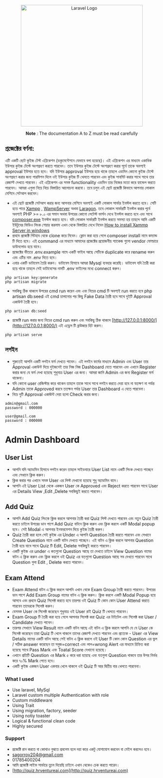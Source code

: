 <p align="center"><a href="https://analyzen.com" target="_blank"><img src="https://www.mssplatform.com/assets/img/partner/analyzen-logo.png" width="400" alt="Laravel Logo"></a></p>

<p align="center"><b>Note</b> : The documentation A to Z must be read carefully</p>

## প্রজেক্টের বর্ণনা:

এটি একটি ছোট কুইজ টেস্ট এপ্লিকেশন (ডকুমেন্টেশনে যেভাবে বলা হয়েছে)। এই এপ্লিকেশন এর মাধ্যমে একাধিক ইউসার কুইজ টেস্টে অংশগ্রহণ করতে পারবেন। তবে ইউসার কুইজ টেস্টে অংশগ্রহণ করার পূর্বে তাকে অবশ্যই approval ইউসার হতে হবে। যদি ইউসার approval ইউসার হয়ে থাকে তাহলে এডমিন কোনো কুইজ টেস্টে অংশগ্রহণ করার জন্য পারমিশন দিলে ওই ইউসার কুইজ টি খেলতে পারবেন এবং কুইজ সাবমিট করার সাথে সাথে তার রেজাল্ট দেখতে পারবেন। এই এপ্লিকেশন এর সমস্ত functionality এডমিন তার নিজের মতো করে হ্যান্ডেল করতে পারবেন।  আমরা এগুলা নিয়ে নিচে বিস্তারিত আলোচনা করবো। তবে চলুন এই ছোট প্রজেক্টি কিভাবে আপনার লোকাল মেশিনে সেটআপ করবেন। 

- এই ছোট প্রজেক্টি সেটআপ করার জন্য আপনার মেশিনে অবশ্যই একটি লোকাল সার্ভার ইনস্টল করতে হবে। সেটি হতে পারে [Xampp](https://www.apachefriends.org/) , [WampServer](https://www.wampserver.com/en/download-wampserver-64bits/) অথবা [Laragon](https://laragon.org/). তবে লোকাল সার্ভারটি ইনস্টল করার পূর্বে অবশ্যই PHP >= ৮.০ এর সমান অথবা উপরের কোনো লেটেস্ট ভার্সন দেখে ইনস্টল করতে হবে এবং সাথে [composer.exe](https://getcomposer.org/download/) ইনস্টল করতে হবে। যদি লোকাল সার্ভারটি ইনস্টল করতে সমস্যা হয় তাহলে আমি একটি ইউটুবের ভিডিও লিংক শেয়ার করলাম এখন থেকে বিস্তারিত দেখে নিবেন [How to install Xammp Server in windows](https://youtu.be/FG_tpCCFwOQ)
- প্রথমে প্রজেক্টি গিটহাব থেকে clone করে নিবেন। ক্লোন করা হয়ে গেলে composer install নামে কম্যান্ড টি দিতে হবে। এই command এর মাধ্যমে আমাদের প্রজেক্টের প্রয়োজনীয় প্যাকেজ গুলো vendor ফোল্ডারে ডাউনলোড হয়ে যাবে। 
- প্রজেক্টের ভীতরে .env.example নামে একটি ফাইল আছে সেটিকে duplicate করে rename করুন এবং এটির নাম .env দিতে হবে। 
- এবার একটি ডাটাবেস তৈরি করুন। ডাটাবেস হিসাবে আমরা Mysql ব্যবহার করেছি। ডাটাবেস যদি তৈরী করা হয়ে থাকে তাহলে সেই ডাটাবেসের নামটি .env ফাইলের মধ্যে connect করুন। 
```
php artisan key:generate
php artisan migrate
```
- সবকিছু ঠিক থাকলে উপরের cmd run করেন এবং এবং নিচের cmd টি অবশ্যই run করতে হবে php artisan db:seed এই cmd চালানোর পর কিছু Fake Data তৈরী হবে সাথে দুইটি Approval একাউন্ট তৈরী হবে।
```
php artisan db:seed
```
- প্রজেক্টি run করার জন্য নিচের cmd run করুন এবং সবকিছু ঠিক থাকলে [http://127.0.0.1:8000/](http://127.0.0.1:8000/) এই এড্রেস টি ব্রাউজার হিট করুন। 
```
php artisan serve
```

## লগইন

- শুরুতেই আপনি একটি লগইন ফর্ম দেখতে পাবেন। এই লগইন ফর্মের মাধ্যমে Admin এবং User তার Approval একাউন্ট দিয়ে দুইজনেই তার নিজ নিজ Dashboard যেতে পারবেন এবং এখানে Register করার জন্য যে ফর্ম দেখা হয়েছে শুধুমাত্র User এর জন্য। আমরা জানি Admin এর জন্য Register ফর্ম থাকেনা। 
- যদি কোনো user রেজিস্টার করে থাকেন তাহলে তাকে সাথে সাথে লগইন করতে দেয়া হবে না যতক্ষণ না পর্যন্ত Admin তাকে Approved করবে ততক্ষন পর্যন্ত User তার Dashboard এ যেতে পারবেনা। 
- নিচে দুটি Approval একাঊন্ট দেয়া হলো Check করার জন্য। 
```
admin@gmail.com
password : 000000

user@gmail.com
password : 000000
```
# Admin Dashboard

## User List

- আপনি যদি অ্যাডমিন হিসাবে লগইন করেন তাহলে সাইডবারে User List নামে একটি লিংক দেখতে পাচ্ছেন এবং সেখানে ক্লিক করুন।
- ক্লিক করার পর এখানে সমস্ত User এর লিস্ট দেখানো হয়েছে শুধু অ্যাডমিন বাদে।
- আপনি এই User List থেকে একজন User কে Approved এবং Reject করতে পারবেন সাথে User এর Details View ,Edit ,Delete সবকিছুই করতে পারবেন।

## Add Quiz

- আপনি Add Quiz লিংকে ক্লিক করলে আপনার তৈরী করা Quiz লিস্ট দেখতে পারবেন এবং নতুন Quiz তৈরী করতে চাইলে উপরের ডান পাশে Add Quiz বাটনে ক্লিক করুন এবং ক্লিক করলে একটি Modal popup হবে। সেই Modal এ আপনার ইনফরমেশন দিয়ে কুইজ তৈরী করুন।
- Quiz তৈরী করা হলে সেই কুইজ এর Under এ আপনি Question তৈরী করতে পারবেন এবং সেখানে Create Question নামে একটি বাটন দেখতে পাচ্ছেন। এই বাটন এ ক্লিক করলে আপনার Question তৈরী হয়ে যাবে সাথে Quiz টি Edit, Delete সবকিছুই করতে পারবেন।  
- একটি কুইজ এর under এ কতগুলো Question আছে তা দেখতে চাইলে View Question নামের বাটন এ ক্লিক করুন এবং ক্লিক করলে ওই Quiz এর যতগুলো Question আছে সব দেখতে পারবেন সাথে Question গুলা Edit , Delete করতে পারবেন।

## Exam Attend

- Exam Attend বাটন এ ক্লিক করলে আপনি এখান থেকে Exam Group তৈরী করতে পারবেন। উপরের ডান পাশে Add Exam Group নামের বাটন এ ক্লিক করুন। ক্লিক করলে একটি Modal Popup হয়ে আসবে এবং প্রথমে Quiz সিলেক্ট করতে হবে তারপর ওই Quiz টি কোন কোন User Attend করতে পারবেন তাদেরকে সিলেক্ট করুন। 
- যেসমস্ত User কে সিলেক্ট করেছেন শুধুমাত্র ওই User রাই Quiz টি খেলতে পারবেন।
- Exam Group টি তৈরী করা হয়ে গেলে আপনার সিলেক্ট করা Quiz এর টাইটেল এবং সিলেক্ট করা User / Candidate দেখতে পাবেন।
- তারপর সেখানে View Result নামে একটি বাটন আছে এই বাটন এ ক্লিক করলে আপনি যে যে User কে সিলেক্ট করেছেন তারা Quiz টি খেলে থাকলে তাদের রেজাল্ট দেখতে পারবেন এবং প্রত্যেক - User এর View Details নামের একটি বাটন আছে সেই বাটন এ ক্লিক করলে ওই User টি কোন কোন Question এর ভুল / সঠিক  answer করেছেন তা সবুজ=correct  এবং লাল=wrong Alert এর মাধ্যমে চিহ্নিত করা হয়েছে সাথে Pass Mark এবং Toatal Score দেখানো হয়েছে। 
- এখানে প্রতিটি Question এর  Mark ৫ করে ধরা হয়েছে এবং যতগুলা Question থাকবে তার উপর নির্ভর করে ৭০% Mark পেতে হবে।
- একটি কুইজ একজন User একবার খেলে থাকলে ওই Quiz টি আর দ্বিতীয় বার খেলতে পারবেনা।

### What I used

- Use laravel, MySql
- Laravel custom multiple Authentication with role
- Custom middleware
- Using Trait
- Using migration, factory, seeder
- Using notiy toaster
- Logical & functional clean code
- Highly secured

### Support 

- প্রজেক্টি রান করতে বা কোথাও বুঝতে প্রবলেম হলে দয়া করে একটু যোগাযোগ করবেন বা মেইল করলেও হবে। 
- sagorroy204@gmail.com
- 01785400204
- আমি প্রজেক্টি লাইভ সার্ভারে তুলে দিয়েছি চাইলে এখান থেকেও চেক করতে পারেন।
- [http://quiz.hrventureai.com](http://quiz.hrventureai.com)
